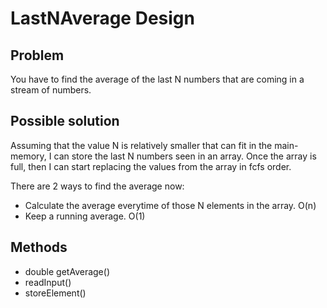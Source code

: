 # LastNAverage Design

## Problem
You have to find the average of the last N numbers that are coming in a stream of numbers.

## Possible solution
Assuming that the value N is relatively smaller that can fit in the main-memory, I can 
store the last N numbers seen in an array. Once the array is full, then I can start 
replacing the values from the array in fcfs order.

There are 2 ways to find the average now:

- Calculate the average everytime of those N elements in the array. O(n)
- Keep a running average. O(1)

## Methods
- double getAverage()
- readInput()
- storeElement()
